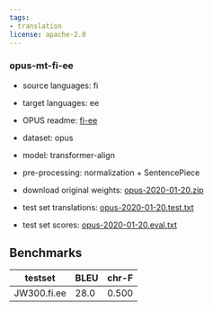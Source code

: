 ```yaml
---
tags:
- translation
license: apache-2.0
---
```


### opus-mt-fi-ee

* source languages: fi
* target languages: ee
*  OPUS readme: [fi-ee](https://github.com/Helsinki-NLP/OPUS-MT-train/blob/master/models/fi-ee/README.md)

*  dataset: opus
* model: transformer-align
* pre-processing: normalization + SentencePiece
* download original weights: [opus-2020-01-20.zip](https://object.pouta.csc.fi/OPUS-MT-models/fi-ee/opus-2020-01-20.zip)
* test set translations: [opus-2020-01-20.test.txt](https://object.pouta.csc.fi/OPUS-MT-models/fi-ee/opus-2020-01-20.test.txt)
* test set scores: [opus-2020-01-20.eval.txt](https://object.pouta.csc.fi/OPUS-MT-models/fi-ee/opus-2020-01-20.eval.txt)

## Benchmarks

| testset               | BLEU  | chr-F |
|-----------------------|-------|-------|
| JW300.fi.ee 	| 28.0 	| 0.500 |

